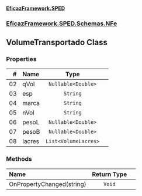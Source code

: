 #### [EficazFramework.SPED](EficazFrameworkSPED.md 'EficazFramework SPED')
### [EficazFramework.SPED.Schemas.NFe](EficazFramework.SPED.Schemas.NFe.md 'EficazFramework.SPED.Schemas.NFe')

## VolumeTransportado Class
### Properties

| # | Name | Type | |
| ---: | :--- | :---: | :--- |
| 02 | qVol | `Nullable<Double>` |  |
| 03 | esp | `String` |  |
| 04 | marca | `String` |  |
| 05 | nVol | `String` |  |
| 06 | pesoL | `Nullable<Double>` |  |
| 07 | pesoB | `Nullable<Double>` |  |
| 08 | lacres | `List<VolumeLacres>` |  |
### Methods

| Name | Return Type | |
| :--- | :---: | :--- |
| OnPropertyChanged(string) | `Void` |  |
